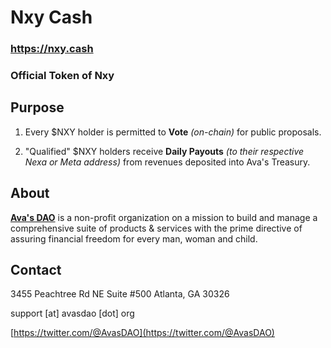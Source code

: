 # Nxy Cash

### https://nxy.cash

### Official Token of Nxy

## Purpose

1. Every $NXY holder is permitted to __Vote__ _(on-chain)_ for public proposals.

2. "Qualified" $NXY holders receive __Daily Payouts__ _(to their respective Nexa or Meta address)_ from revenues deposited into Ava's Treasury.

## About

[__Ava's DAO__](https://avasdao.org) is a non-profit organization on a mission to build and manage a comprehensive suite of products & services with the prime directive of assuring financial freedom for every man, woman and child.

## Contact

3455 Peachtree Rd NE
Suite #500
Atlanta, GA 30326

support [at] avasdao [dot] org

[https://twitter.com/@AvasDAO](https://twitter.com/@AvasDAO)
